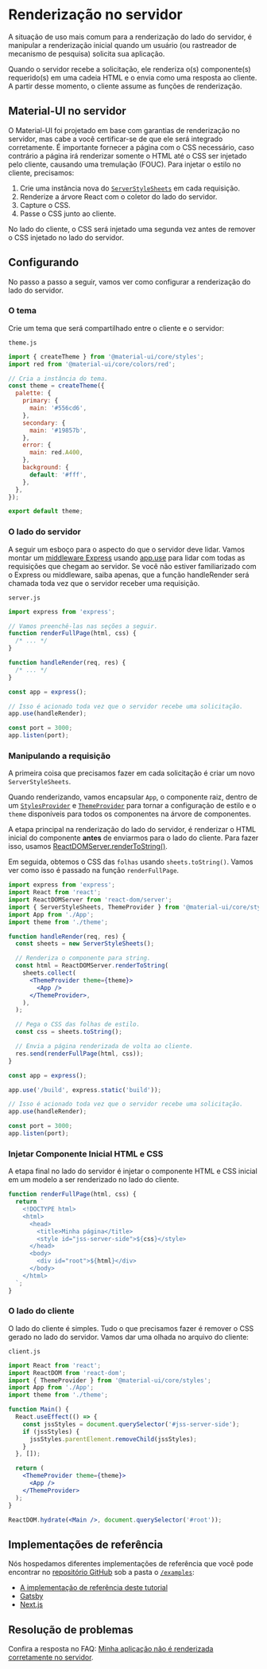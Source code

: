 # Renderização no servidor

<p class="description">A situação de uso mais comum para a renderização do lado do servidor, é manipular a renderização inicial quando um usuário (ou rastreador de mecanismo de pesquisa) solicita sua aplicação.</p>

Quando o servidor recebe a solicitação, ele renderiza o(s) componente(s) requerido(s) em uma cadeia HTML e o envia como uma resposta ao cliente. A partir desse momento, o cliente assume as funções de renderização.

## Material-UI no servidor

O Material-UI foi projetado em base com garantias de renderização no servidor, mas cabe a você certificar-se de que ele será integrado corretamente. É importante fornecer a página com o CSS necessário, caso contrário a página irá renderizar somente o HTML até o CSS ser injetado pelo cliente, causando uma tremulação (FOUC). Para injetar o estilo no cliente, precisamos:

1. Crie uma instância nova do [`ServerStyleSheets`](/styles/api/#serverstylesheets) em cada requisição.
2. Renderize a árvore React com o coletor do lado do servidor.
3. Capture o CSS.
4. Passe o CSS junto ao cliente.

No lado do cliente, o CSS será injetado uma segunda vez antes de remover o CSS injetado no lado do servidor.

## Configurando

No passo a passo a seguir, vamos ver como configurar a renderização do lado do servidor.

### O tema

Crie um tema que será compartilhado entre o cliente e o servidor:

`theme.js`

```js
import { createTheme } from '@material-ui/core/styles';
import red from '@material-ui/core/colors/red';

// Cria a instância do tema.
const theme = createTheme({
  palette: {
    primary: {
      main: '#556cd6',
    },
    secondary: {
      main: '#19857b',
    },
    error: {
      main: red.A400,
    },
    background: {
      default: '#fff',
    },
  },
});

export default theme;
```

### O lado do servidor

A seguir um esboço para o aspecto do que o servidor deve lidar. Vamos montar um [middleware Express](https://expressjs.com/en/guide/using-middleware.html) usando [app.use](https://expressjs.com/en/api.html) para lidar com todas as requisições que chegam ao servidor. Se você não estiver familiarizado com o Express ou middleware, saiba apenas, que a função handleRender será chamada toda vez que o servidor receber uma requisição.

`server.js`

```js
import express from 'express';

// Vamos preenchê-las nas seções a seguir.
function renderFullPage(html, css) {
  /* ... */
}

function handleRender(req, res) {
  /* ... */
}

const app = express();

// Isso é acionado toda vez que o servidor recebe uma solicitação.
app.use(handleRender);

const port = 3000;
app.listen(port);
```

### Manipulando a requisição

A primeira coisa que precisamos fazer em cada solicitação é criar um novo `ServerStyleSheets`.

Quando renderizando, vamos encapsular `App`, o componente raiz, dentro de um [`StylesProvider`](/styles/api/#stylesprovider) e [`ThemeProvider`](/styles/api/#themeprovider) para tornar a configuração de estilo e o `theme` disponíveis para todos os componentes na árvore de componentes.

A etapa principal na renderização do lado do servidor, é renderizar o HTML inicial do componente **antes** de enviarmos para o lado do cliente. Para fazer isso, usamos [ReactDOMServer.renderToString()](https://reactjs.org/docs/react-dom-server.html).

Em seguida, obtemos o CSS das `folhas` usando `sheets.toString()`. Vamos ver como isso é passado na função `renderFullPage`.

```jsx
import express from 'express';
import React from 'react';
import ReactDOMServer from 'react-dom/server';
import { ServerStyleSheets, ThemeProvider } from '@material-ui/core/styles';
import App from './App';
import theme from './theme';

function handleRender(req, res) {
  const sheets = new ServerStyleSheets();

  // Renderiza o componente para string.
  const html = ReactDOMServer.renderToString(
    sheets.collect(
      <ThemeProvider theme={theme}>
        <App />
      </ThemeProvider>,
    ),
  );

  // Pega o CSS das folhas de estilo.
  const css = sheets.toString();

  // Envia a página renderizada de volta ao cliente.
  res.send(renderFullPage(html, css));
}

const app = express();

app.use('/build', express.static('build'));

// Isso é acionado toda vez que o servidor recebe uma solicitação.
app.use(handleRender);

const port = 3000;
app.listen(port);
```

### Injetar Componente Inicial HTML e CSS

A etapa final no lado do servidor é injetar o componente HTML e CSS inicial em um modelo a ser renderizado no lado do cliente.

```js
function renderFullPage(html, css) {
  return `
    <!DOCTYPE html>
    <html>
      <head>
        <title>Minha página</title>
        <style id="jss-server-side">${css}</style>
      </head>
      <body>
        <div id="root">${html}</div>
      </body>
    </html>
  `;
}
```

### O lado do cliente

O lado do cliente é simples. Tudo o que precisamos fazer é remover o CSS gerado no lado do servidor. Vamos dar uma olhada no arquivo do cliente:

`client.js`

```jsx
import React from 'react';
import ReactDOM from 'react-dom';
import { ThemeProvider } from '@material-ui/core/styles';
import App from './App';
import theme from './theme';

function Main() {
  React.useEffect(() => {
    const jssStyles = document.querySelector('#jss-server-side');
    if (jssStyles) {
      jssStyles.parentElement.removeChild(jssStyles);
    }
  }, []);

  return (
    <ThemeProvider theme={theme}>
      <App />
    </ThemeProvider>
  );
}

ReactDOM.hydrate(<Main />, document.querySelector('#root'));
```

## Implementações de referência

Nós hospedamos diferentes implementações de referência que você pode encontrar no [repositório GitHub](https://github.com/mui-org/material-ui) sob a pasta o [`/examples`](https://github.com/mui-org/material-ui/tree/master/examples):

- [A implementação de referência deste tutorial](https://github.com/mui-org/material-ui/tree/master/examples/ssr)
- [Gatsby](https://github.com/mui-org/material-ui/tree/master/examples/gatsby)
- [Next.js](https://github.com/mui-org/material-ui/tree/master/examples/nextjs)

## Resolução de problemas

Confira a resposta no FAQ: [Minha aplicação não é renderizada corretamente no servidor](/getting-started/faq/#my-app-doesnt-render-correctly-on-the-server).